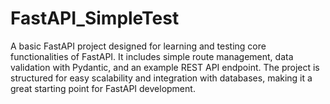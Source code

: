 # FastAPI_SimpleTest
A basic FastAPI project designed for learning and testing core functionalities of FastAPI. It includes simple route management, data validation with Pydantic, and an example REST API endpoint. The project is structured for easy scalability and integration with databases, making it a great starting point for FastAPI development.
